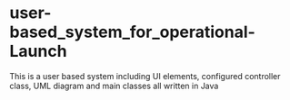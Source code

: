 # user-based_system_for_operational-Launch
This is a user based system including UI elements, configured controller class, UML diagram and main classes all written in Java
